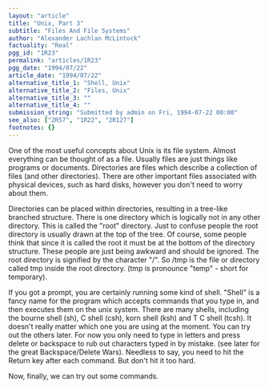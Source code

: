 ```yaml
---
layout: "article"
title: "Unix, Part 3"
subtitle: "Files And File Systems"
author: "Alexander Lachlan McLintock"
factuality: "Real"
pgg_id: "1R23"
permalink: "articles/1R23"
pgg_date: "1994/07/22"
article_date: "1994/07/22"
alternative_title_1: "Shell, Unix"
alternative_title_2: "Files, Unix"
alternative_title_3: ""
alternative_title_4: ""
submission_string: "Submitted by admin on Fri, 1994-07-22 00:00"
see_also: ["2R57", "1R22", "2R127"]
footnotes: {}
---
```

<div>
<p>One of the most useful concepts about Unix is its file system. Almost everything can be thought of as a file. Usually files are just things like programs or documents. Directories are files which describe a collection of files (and other directories). There are other important files associated with physical devices, such as hard disks, however you don't need to worry about them.</p>
<p>Directories can be placed within directories, resulting in a tree-like branched structure. There is one directory which is logically not in any other directory. This is called the "root" directory. Just to confuse people the root directory is usually drawn at the top of the tree. Of course, some people think that since it is called the root it must be at the bottom of the directory structure. These people are just being awkward and should be ignored. The root directory is signified by the character "/". So /tmp is the file or directory called tmp inside the root directory. (tmp is pronounce "temp" - short for temporary).</p>
<p>If you got a prompt, you are certainly running some kind of shell. "Shell" is a fancy name for the program which accepts commands that you type in, and then executes them on the unix system. There are many shells, including the bourne shell (sh), C shell (csh), korn shell (ksh) and T C shell (tcsh). It doesn't really matter which one you are using at the moment. You can try out the others later. For now you only need to type in letters and press delete or backspace to rub out characters typed in by mistake. (see later for the great Backspace/Delete Wars). Needless to say, you need to hit the Return key after each command. But don't hit it too hard.</p>
<p>Now, finally, we can try out some commands.</p>
</div>

